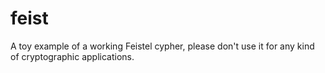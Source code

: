 # feist
A toy example of a working Feistel cypher, please don't use it for any kind of cryptographic applications.
